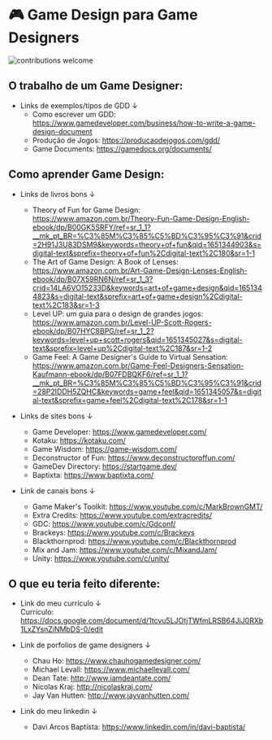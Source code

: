 # 🎮 Game Design para Game Designers
![contributions welcome](https://camo.githubusercontent.com/f5054ffcd4245c10d3ec85ef059e07aacf787b560f83ad4aec2236364437d097/68747470733a2f2f696d672e736869656c64732e696f2f62616467652f636f6e747269627574696f6e732d77656c636f6d652d627269676874677265656e2e7376673f7374796c653d666c6174)

## O trabalho de um Game Designer:

   - Links de exemplos/tipos de GDD ↓
     - Como escrever um GDD: <https://www.gamedeveloper.com/business/how-to-write-a-game-design-document>
     - Produção de Jogos: <https://producaodejogos.com/gdd/>
     - Game Documents: <https://gamedocs.org/documents/>

## Como aprender Game Design:

   - Links de livros bons ↓
      - Theory of Fun for Game Design: <https://www.amazon.com.br/Theory-Fun-Game-Design-English-ebook/dp/B00GK5SRFY/ref=sr_1_1?__mk_pt_BR=%C3%85M%C3%85%C5%BD%C3%95%C3%91&crid=2H91J3U83DSM9&keywords=theory+of+fun&qid=1651344903&s=digital-text&sprefix=theory+of+fun%2Cdigital-text%2C180&sr=1-1>
      - The Art of Game Design: A Book of Lenses: <https://www.amazon.com.br/Art-Game-Design-Lenses-English-ebook/dp/B07X59RN6N/ref=sr_1_3?crid=14LA6VO15233D&keywords=art+of+game+design&qid=1651344823&s=digital-text&sprefix=art+of+game+design%2Cdigital-text%2C183&sr=1-3>    
      - Level UP: um guia para o design de grandes jogos: <https://www.amazon.com.br/Level-UP-Scott-Rogers-ebook/dp/B07HYC8BPG/ref=sr_1_2?keywords=level+up+scott+rogers&qid=1651345027&s=digital-text&sprefix=level+up%2Cdigital-text%2C187&sr=1-2>     
      - Game Feel: A Game Designer's Guide to Virtual Sensation: <https://www.amazon.com.br/Game-Feel-Designers-Sensation-Kaufmann-ebook/dp/B07FDBQKF6/ref=sr_1_1?__mk_pt_BR=%C3%85M%C3%85%C5%BD%C3%95%C3%91&crid=28P2IDDH5ZQHC&keywords=game+feel&qid=1651345057&s=digital-text&sprefix=game+feel%2Cdigital-text%2C178&sr=1-1>     

   - Links de sites bons ↓
      - Game Developer: <https://www.gamedeveloper.com/>
      - Kotaku: <https://kotaku.com/>
      - Game Wisdom: <https://game-wisdom.com/>
      - Deconstructor of Fun: <https://www.deconstructoroffun.com/>
      - GameDev Directory: <https://startgame.dev/>
      - Baptixta: <https://www.baptixta.com/>

   - Link de canais bons ↓
      - Game Maker's Toolkit: <https://www.youtube.com/c/MarkBrownGMT/>
      - Extra Credits: <https://www.youtube.com/extracredits/>
      - GDC: <https://www.youtube.com/c/Gdconf/>
      - Brackeys: <https://www.youtube.com/c/Brackeys>
      - Blackthornprod: <https://www.youtube.com/c/Blackthornprod>
      - Mix and Jam: <https://www.youtube.com/c/MixandJam/>
      - Unity: <https://www.youtube.com/c/unity/>

## O que eu teria feito diferente:

   - Link do meu currículo ↓     
     Currículo: <https://docs.google.com/document/d/1tcvu5LJOtjTWfmLRSB64JiJ0RXb1LxZYsnZiNMbDS-0/edit>

   - Link de porfolios de game designers ↓     
      - Chau Ho: <https://www.chauhogamedesigner.com/>
      - Michael Levall: <https://www.michaellevall.com/>
      - Dean Tate: <http://www.iamdeantate.com/>
      - Nicolas Kraj: <http://nicolaskraj.com/>
      - Jay Van Hutten: <http://www.jayvanhutten.com/>

   - Link do meu linkedin ↓
      - Davi Arcos Baptista: <https://www.linkedin.com/in/davi-baptista/>
